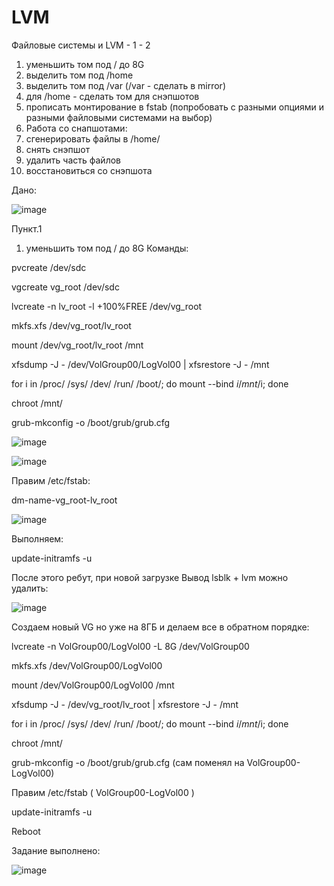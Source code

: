 # LVM
Файловые системы и LVM - 1  - 2

1) уменьшить том под / до 8G
2) выделить том под /home
3) выделить том под /var (/var - сделать в mirror)
4) для /home - сделать том для снэпшотов
5) прописать монтирование в fstab (попробовать с разными опциями и разными файловыми системами на выбор)
6) Работа со снапшотами:
7) сгенерировать файлы в /home/
8) снять снэпшот
9) удалить часть файлов
10) восстановиться со снэпшота

Дано:

![image](https://github.com/user-attachments/assets/a3bf5d43-bd78-4a56-8efc-3eae6e019d2f)



Пункт.1
1) уменьшить том под / до 8G
   Команды:
   
pvcreate /dev/sdc

vgcreate vg_root /dev/sdc

lvcreate -n lv_root -l +100%FREE /dev/vg_root

mkfs.xfs /dev/vg_root/lv_root

mount /dev/vg_root/lv_root /mnt

xfsdump -J - /dev/VolGroup00/LogVol00 | xfsrestore -J - /mnt

for i in /proc/ /sys/ /dev/ /run/ /boot/; do mount --bind $i /mnt/$i; done

chroot /mnt/

grub-mkconfig -o /boot/grub/grub.cfg

![image](https://github.com/user-attachments/assets/7a96e832-529b-4153-94fb-7df13b83cc4d)



![image](https://github.com/user-attachments/assets/d5700bee-4e84-4cdf-a278-65d313f07458)

Правим /etc/fstab:

dm-name-vg_root-lv_root

![image](https://github.com/user-attachments/assets/b6e69e83-b616-451c-a062-6286a4c023bc)


Выполняем:

update-initramfs -u


После этого ребут, при новой загрузке Вывод lsblk + lvm можно удалить:


![image](https://github.com/user-attachments/assets/87fa4222-5dc4-4b82-b2be-b5cd18a185bf)


Создаем новый VG но уже на 8ГБ и делаем все в обратном порядке:

lvcreate -n VolGroup00/LogVol00 -L 8G /dev/VolGroup00

mkfs.xfs /dev/VolGroup00/LogVol00

mount /dev/VolGroup00/LogVol00 /mnt

xfsdump -J - /dev/vg_root/lv_root | xfsrestore -J - /mnt

for i in /proc/ /sys/ /dev/ /run/ /boot/; do mount --bind $i /mnt/$i; done

chroot /mnt/

grub-mkconfig -o /boot/grub/grub.cfg (сам поменял на VolGroup00-LogVol00)

Правим /etc/fstab ( VolGroup00-LogVol00 )

update-initramfs -u

Reboot

Задание выполнено:


![image](https://github.com/user-attachments/assets/71b1449c-2a1f-4055-a3ef-63c125091808)


